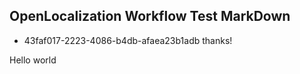## OpenLocalization Workflow Test MarkDown
* 43faf017-2223-4086-b4db-afaea23b1adb 
thanks!

Hello world